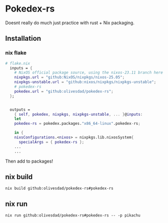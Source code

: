 # Pokedex-rs
Doesnt really do much just practice with rust + Nix packaging.

## Installation
### nix flake

```nix
# flake.nix
  inputs = {
    # NixOS official package source, using the nixos-23.11 branch here
    nixpkgs.url = "github:NixOS/nixpkgs/nixos-25.05";
    nixpkgs-unstable.url = "github:nixos/nixpkgs/nixpkgs-unstable";
    # pokedex-rs
    pokedex.url = "github:olivesdad/pokedex-rs";
  };


  outputs =
    { self, pokedex, nixpkgs, nixpkgs-unstable, ... }@inputs:
    let
    pokedex-rs = pokedex.packages."x86_64-linux".pokedex-rs;

    in {
    nixsConfigurations.<nixos> = nixpkgs.lib.nixosSystem{
      specialArgs = { pokedex-rs };
    ...
    ... 
```
Then add to packages!

## nix build
`nix build github:olivesdad/pokedex-rs#pokedex-rs`

## nix run
`nix run github:olivesdad/pokedex-rs#pokedex-rs -- -p pikachu`
